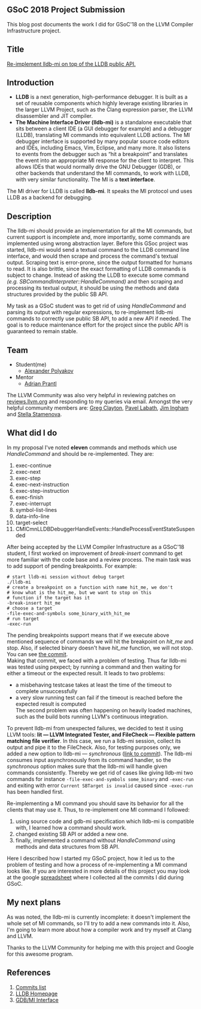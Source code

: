 ## GSoC 2018 Project Submission
This blog post documents the work I did for GSoC'18 on the LLVM Compiler Infrastructure project.

## Title
[Re-implement lldb-mi on top of the LLDB public API.](http://llvm.org/OpenProjects.html#lldb-reimplement-lldb-mi)

## Introduction
* **LLDB** is a next generation, high-performance debugger. It is built as a set of reusable components which highly leverage existing libraries in the larger LLVM Project, such as the Clang expression parser, the LLVM disassembler and JIT compiler.  
* **The Machine Interface Driver (lldb-mi)** is a standalone executable that sits between a client IDE (a GUI debugger for example) and a debugger (LLDB), translating MI commands into equivalent LLDB actions. The MI debugger interface is supported by many popular source code editors and IDEs, including Emacs, Vim, Eclipse, and many more. It also listens to events from the debugger such as “hit a breakpoint” and translates the event into an appropriate MI response for the client to interpret. This allows IDEs that would normally drive the GNU Debugger (GDB), or other backends that understand the MI commands, to work with LLDB, with very similar functionality. The MI is a **text interface**.

The MI driver for LLDB is called **lldb-mi**. It speaks the MI protocol und uses LLDB as a backend for debugging.

## Description
The lldb-mi should provide an implementation for all the MI commands, but current support is incomplete and, more importantly, some commands are implemented using wrong abstraction layer. Before this GSoc project was started, lldb-mi would send a textual command to the LLDB command line interface, and would then scrape and process the command's textual output. Scraping text is error-prone, since the output formatted for humans to read. It is also brittle, since the exact formatting of LLDB commands is subject to change. Instead of asking the LLDB to execute some command _(e.g. SBCommandInterpreter::HandleCommand)_ and then scraping and processing its textual output, it should be using the methods and data structures provided by the public SB API.  

My task as a GSoC student was to get rid of using _HandleCommand_ and parsing its output with regular expressions, to re-implement lldb-mi commands to correctly use public SB API, to add a new API if needed. The goal is to reduce maintenance effort for the project since the public API is guaranteed to remain stable.

## Team
* Student(me)
  * [Alexander Polyakov](https://reviews.llvm.org/p/apolyakov)
* Mentor
  * [Adrian Prantl](https://reviews.llvm.org/p/aprantl/) 

The LLVM Community was also very helpful in reviewing patches on [reviews.llvm.org](reviews.llvm.org) and responding to my queries via email. Amongst the very helpful community members are: [Greg Clayton](https://reviews.llvm.org/p/clayborg/), [Pavel Labath](https://reviews.llvm.org/p/labath/), [Jim Ingham](https://reviews.llvm.org/p/jingham/) and [Stella Stamenova](https://reviews.llvm.org/p/stella.stamenova/).

## What did I do
In my proposal I've noted **eleven** commands and methods which use _HandleCommand_ and should be re-implemented. They are:
1. exec-continue
1. exec-next
1. exec-step
1. exec-next-instruction
1. exec-step-instruction
1. exec-finish
1. exec-interrupt
1. symbol-list-lines
1. data-info-line
1. target-select
1. CMICmnLLDBDebuggerHandleEvents::HandleProcessEventStateSuspended

After being accepted by the LLVM Compiler Infrastructure as a GSoC'18 student, I first worked on improvement of _break-insert_ command to get more familiar with the code base and a review process. The main task was to add support of pending breakpoints. For example:
```
# start lldb-mi session without debug target
./lldb-mi
# create a breakpoint on a function with name hit_me, we don't
# know what is the hit_me, but we want to stop on this
# function if the target has it
-break-insert hit_me
# choose a target
-file-exec-and-symbols some_binary_with_hit_me
# run target
-exec-run
```
The pending breakpoints support means that if we execute above mentioned sequence of commands we will hit the breakpoint on _hit_me_ and stop. Also, if selected binary doesn't have _hit_me_ function, we will not stop. You can see [the commit](https://github.com/llvm-mirror/lldb/commit/26acfa38acd28a4fe345ef9d1268c8959f24c319).  
Making that commit, we faced with a problem of testing. Thus far lldb-mi was tested using pexpect; by running a command and then waiting for either a timeout or the expected result. It leads to two problems:
* a misbehaving testcase takes at least the time of the timeout to complete unsuccessfully
* a very slow running test can fail if the timeout is reached before the expected result is computed  
The second problem was often happening on heavily loaded machines, such as the build bots running LLVM's continuous integration.

To prevent lldb-mi from unexpected failures, we decided to test it using LLVM tools: **lit &mdash; LLVM Integrated Tester, and FileCheck &mdash; Flexible pattern matching file verifier**. In this case, we run a lldb-mi session, collect its output and pipe it to the FileCheck. Also, for testing purposes only, we added a new option to lldb-mi &mdash; _synchronous_ ([link to commit](https://github.com/llvm-mirror/lldb/commit/46982f26bc4f11492a81370876cf012fd80d3810)). The lldb-mi consumes input asynchronously from its command handler, so the _synchronous_ option makes sure that the lldb-mi will handle given commands consistently. Thereby we get rid of cases like giving lldb-mi two commands for instance `-file-exec-and-symbols some_binary` and `-exec-run` and exiting with error `Current SBTarget is invalid` caused since `-exec-run` has been handled first.  

Re-implementing a MI command you should save its behavior for all the clients that may use it. Thus, to re-implement one MI command I followed:
1. using source code and gdb-mi specification which lldb-mi is compatible with, I learned how a command should work.
2. changed existing SB API or added a new one.
3. finally, implemented a command without _HandleCommand_ using methods and data structures from SB API.

Here I described how I started my GSoC project, how it led us to the problem of testing and how a process of re-implementing a MI command looks like. If you are interested in more details of this project you may look at the google [spreadsheet](https://docs.google.com/spreadsheets/d/1B5Ogofs7IdSPg9jKNdMIQy4jd5tKHbOpepiuHPMAR70/edit?usp=sharing) where I collected all the commits I did during GSoC.

## My next plans
As was noted, the lldb-mi is currently incomplete: it doesn't implement the whole set of MI commands, so I'll try to add a new commands into it. Also, I'm going to learn more about how a compiler work and try myself at Clang and LLVM.

Thanks to the LLVM Community for helping me with this project and Google for this awesome program.

## References
1. [Commits list](https://docs.google.com/spreadsheets/d/1B5Ogofs7IdSPg9jKNdMIQy4jd5tKHbOpepiuHPMAR70/edit?usp=sharing)
2. [LLDB Homepage](https://lldb.llvm.org/)
3. [GDB/MI Interface](https://ftp.gnu.org/old-gnu/Manuals/gdb/html_chapter/gdb_22.html)

